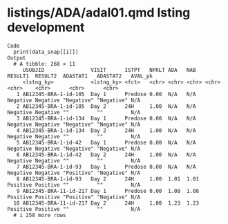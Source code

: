 # listings/ADA/adal01.qmd lsting development

    Code
      print(data_snap[[i]])
    Output
      # A tibble: 268 × 11
         USUBJID               VISIT      ISTPT   NFRLT ADA   NAB   RESULT1  RESULT2  ADASTAT1   ADASTAT2   AVAL_pk
         <lstng_ky>            <lstng_ky> <fct>   <chr> <chr> <chr> <chr>    <chr>    <chr>      <chr>      <chr>  
       1 AB12345-BRA-1-id-105  Day 1      Predose 0.00  N/A   N/A   Negative Negative "Negative" "Negative" N/A    
       2 AB12345-BRA-1-id-105  Day 2      24H     1.00  N/A   N/A   Negative Negative ""         ""         N/A    
       3 AB12345-BRA-1-id-134  Day 1      Predose 0.00  N/A   N/A   Negative Negative "Negative" "Negative" N/A    
       4 AB12345-BRA-1-id-134  Day 2      24H     1.00  N/A   N/A   Negative Negative ""         ""         N/A    
       5 AB12345-BRA-1-id-42   Day 1      Predose 0.00  N/A   N/A   Negative Negative "Negative" "Negative" N/A    
       6 AB12345-BRA-1-id-42   Day 2      24H     1.00  N/A   N/A   Negative Negative ""         ""         N/A    
       7 AB12345-BRA-1-id-93   Day 1      Predose 0.00  N/A   N/A   Negative Negative "Positive" "Negative" N/A    
       8 AB12345-BRA-1-id-93   Day 2      24H     1.00  1.01  1.01  Positive Positive ""         ""         N/A    
       9 AB12345-BRA-11-id-217 Day 1      Predose 0.00  1.08  1.08  Positive Positive "Positive" "Negative" N/A    
      10 AB12345-BRA-11-id-217 Day 2      24H     1.00  1.23  1.23  Positive Positive ""         ""         N/A    
      # i 258 more rows

